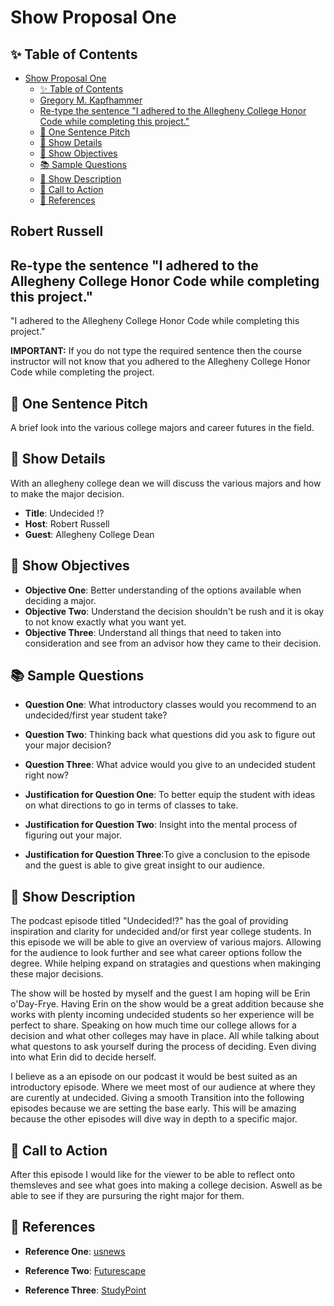 # Show Proposal One

## ✨ Table of Contents

<!---toc start-->

* [Show Proposal One](#show-proposal-one)
  * [✨ Table of Contents](#-table-of-contents)
  * [Gregory M. Kapfhammer](#gregory-m-kapfhammer)
  * [Re-type the sentence "I adhered to the Allegheny College Honor Code while completing this project."](#re-type-the-sentence-i-adhered-to-the-allegheny-college-honor-code-while-completing-this-project)
  * [🏁 One Sentence Pitch](#-one-sentence-pitch)
  * [🔬 Show Details](#-show-details)
  * [📝 Show Objectives](#-show-objectives)
  * [📚 Sample Questions](#-sample-questions)
  * [🎉 Show Description](#-show-description)
  * [📢 Call to Action](#-call-to-action)
  * [🦜 References](#-references)

<!---toc end-->

## Robert Russell 

## Re-type the sentence "I adhered to the Allegheny College Honor Code while completing this project."

"I adhered to the Allegheny College Honor Code while completing this project."

**IMPORTANT:** If you do not type the required sentence then the course
instructor will not know that you adhered to the Allegheny College Honor Code
while completing the project.

## 🏁 One Sentence Pitch

A brief look into the various college majors and career futures in the field.

## 🔬 Show Details

With an allegheny college dean we will discuss the various majors and how to make the major decision.

- **Title**: Undecided !?
- **Host**: Robert Russell
- **Guest**: Allegheny College Dean

## 📝 Show Objectives

- **Objective One**: Better understanding of the options available when deciding a major.
- **Objective Two**: Understand the decision shouldn't be rush and it is okay to not know exactly what you want yet.
- **Objective Three**: Understand all things that need to taken into consideration and see from an advisor how they came to their decision.

## 📚 Sample Questions

- **Question One**: What introductory classes would you recommend to an undecided/first year student take?
- **Question Two**: Thinking back what questions did you ask to figure out your major decision?
- **Question Three**: What advice would you give to an undecided student right now?

- **Justification for Question One**: To better equip the student with ideas on what directions to go in terms of classes to take.
- **Justification for Question Two**: Insight into the mental process of figuring out your major.
- **Justification for Question Three**:To give a conclusion to the episode and the guest is able to give great insight to our audience.

## 🎉 Show Description

The podcast episode titled "Undecided!?" has the goal of providing inspiration and clarity for undecided and/or first year college students. In this episode we will be able to give an overview of various majors. Allowing for the audience to look further and see what career options follow the degree. While helping expand on stratagies and questions when makinging these major decisions.

The show will be hosted by myself and the guest I am hoping will be Erin o'Day-Frye. Having Erin on the show would be a great addition because she works with plenty incoming undecided students so her experience will be perfect to share. Speaking on how much time our college allows for a decision and what other colleges may have in place. All while talking about what questons to ask yourself during the process of deciding. Even diving into what Erin did to decide herself.

I believe as a an episode on our podcast it would be best suited as an introductory episode. Where we meet most of our audience at where they are curently at undecided. Giving a smooth Transition into the following episodes because we are setting the base early. This will be amazing because the other episodes will dive way in depth to a specific major.

## 📢 Call to Action

After this episode I would like for the viewer to be able to reflect onto themsleves and see what goes into making a college decision.
Aswell as be able to see if they are pursuring the right major for them.

## 🦜 References

- **Reference One**: [usnews](https://www.usnews.com/education/blogs/college-admissions-playbook/articles/pros-cons-of-applying-to-college-as-an-undecided-major)

- **Reference Two**: [Futurescape](https://futurescape.asa.org/?gad_source=1&gclid=CjwKCAiAlJKuBhAdEiwAnZb7lRuFihfPx0WWYLiaewMd1Ym7AtEcXtlTXpGEUKJNxt2w1qkToNYNzBoCCXYQAvD_BwE)

- **Reference Three**: [StudyPoint](https://www.studypoint.com/expert-advice/what-can-i-do-this-summer-to-help-narrow-down-a-ma/)